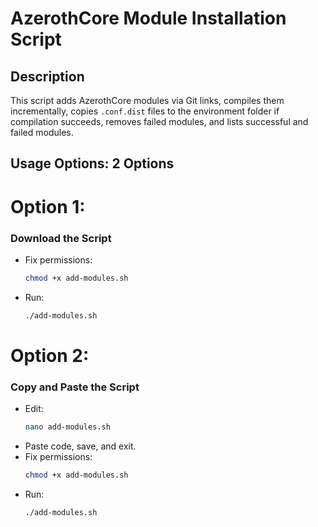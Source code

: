 # AzerothCore Module Installation Script

## Description
This script adds AzerothCore modules via Git links, compiles them incrementally, copies `.conf.dist` files to the environment folder if compilation succeeds, removes failed modules, and lists successful and failed modules.

## Usage Options: 2 Options

# Option 1:
### Download the Script
- Fix permissions:
  ```bash
  chmod +x add-modules.sh
  ```
- Run:
  ```bash
  ./add-modules.sh
  ```

# Option 2:
### Copy and Paste the Script
- Edit:
  ```bash
  nano add-modules.sh
  ```
- Paste code, save, and exit.
- Fix permissions:
  ```bash
  chmod +x add-modules.sh
  ```
- Run:
  ```bash
  ./add-modules.sh
  ```
